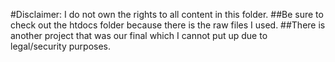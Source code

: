 #Disclaimer: I do not own the rights to all content in this folder.
##Be sure to check out the htdocs folder because there is the raw files I used.
##There is another project that was our final which I cannot put up due to legal/security purposes.
